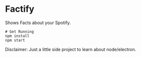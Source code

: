 Factify
=======

Shows Facts about your Spotify.

```
# Get Running
npm install
npm start
```

Disclaimer: Just a little side project to learn about node/electron. 
